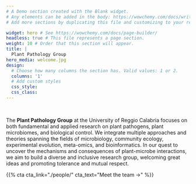 ```yaml
---
# A Demo section created with the Blank widget.
# Any elements can be added in the body: https://wowchemy.com/docs/writing-markdown-latex/
# Add more sections by duplicating this file and customizing to your requirements.

widget: hero # See https://wowchemy.com/docs/page-builder/
headless: true # This file represents a page section.
weight: 10 # Order that this section will appear.
title: |
  Plant Pathology Group  
hero_media: welcome.jpg
design:
  # Choose how many columns the section has. Valid values: 1 or 2.
  columns: '1'
  # Add custom styles
  css_style:
  css_class:
---
```


<br>

The **Plant Pathology Group** at the University of Reggio Calabria focuses on both fundamental and applied research on plant pathogens, plant microbiomes, and biological control. We integrate multiple approaches and theories spanning the fields of microbiology, community ecology, experimental evolution, meta-omics, and bioinformatics. In our quest to uncover the mechanisms and consequences of plant-microbe interactions, we aim to build a diverse and inclusive research group, welcoming great ideas and promoting tolerance and mutual respect.

{{% cta cta_link="./people/" cta_text="Meet the team →" %}}

